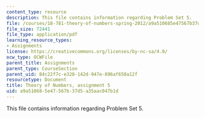```yaml
---
content_type: resource
description: This file contains information regarding Problem Set 5.
file: /courses/18-781-theory-of-numbers-spring-2012/a9a510685e47567b37d5a35aac047b1d_MIT18_781S12_pset5.pdf
file_size: 72441
file_type: application/pdf
learning_resource_types:
- Assignments
license: https://creativecommons.org/licenses/by-nc-sa/4.0/
ocw_type: OCWFile
parent_title: Assignments
parent_type: CourseSection
parent_uid: 84c22f7c-e328-142d-947e-896af650a12f
resourcetype: Document
title: Theory of Numbers, assignment 5
uid: a9a51068-5e47-567b-37d5-a35aac047b1d
---
```

This file contains information regarding Problem Set 5.